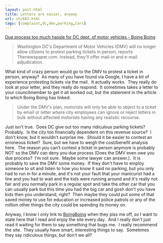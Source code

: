 ```yaml
---
layout: post.html
title: Letters are easier, anyway
url: ch/682.html
tags: [complaint,dc,dmv,parking,Cars]
---
```

[Due process too much hassle for DC dept. of motor vehicles - Boing Boing](http://www.boingboing.net/2007/11/12/due-process-too-much.html)

> Washington DC's Department of Motor Vehicles (DMV) will no longer allow citizens to protest parking tickets in person, reports Thenewspaper.com. Instead, they'll offer mail-in and e-mail adjudication.

What kind of crazy person would go to the DMV to protest a ticket in person, anyway?  As many of you have found via Google, I have a bit of experience protesting tickets via the mail.  It actually works.  They really do look at your letter, and they really do respond.  It sometimes takes a letter to your councilmember to get it all worked out, but the statement in the article to which Boing Boing has linked: 

> Under the DMV's plan, motorists will only be able to object to a ticket by email or letter where city employees can ignore or reject letters in bulk without affected motorists having any realistic recourse.

Just isn't true.  Does DC give out too many ridiculous parking tickets?  Probably.  Is the city too financially dependent on this revenue source?  I don't know, but it wouldn't surprise me.  Should it be easier to contest an erroneous ticket?  Sure, but we have to weigh the cost/benefit analysis here.  The reason you can't contest a ticket in person anymore is probably NOT so the DMV can deny you due process (Does the DMV even owe you due process?  I'm not sure.  Maybe some lawyer can answer.).  It is probably to save the DMV some money.  If they don't have to employ someone to sit and listen to how you know it said no parking, but you only had to run in for a minute, and it's not your fault that your manicurist had a line and you had to wait and the kids were running around and it's really not fair and you normally park in a regular spot and take the other car that you can usually park but this time you had the big car and gosh don't you have kids then you understand, right?  Then maybe they could put some of that saved money to use for education or increased police patrols or any of the million other things the city could be spending its money on.

Anyway, I know I only link to [BoingBoing](http://www.boingboing.net) when they piss me off, so I want to state here that I read and enjoy the site every day.  And I really don't just read it waiting for them to say something that bugs me.  I really recommend the site.  They usually have smart, interesting things to say.  Sometimes they say ridiculous things, but don't we all?
